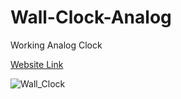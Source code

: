 # Wall-Clock-Analog

Working Analog Clock 

[Website Link](https://wall-clock-time.netlify.app/)

![Wall_Clock](https://user-images.githubusercontent.com/77884951/224684870-67c6f162-7793-433e-b988-31a8cd0a8b5e.png)
